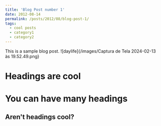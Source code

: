 ```yaml
---
title: 'Blog Post number 1'
date: 2012-08-14
permalink: /posts/2012/08/blog-post-1/
tags:
  - cool posts
  - category1
  - category2
---
```


This is a sample blog post. ![daylife]{/images/Captura de Tela 2024-02-13 às 19.52.49.png}

Headings are cool
======

You can have many headings
======

Aren't headings cool?
------
